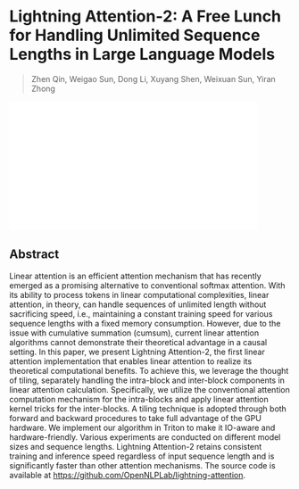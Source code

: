 # Lightning Attention-2: A Free Lunch for Handling Unlimited Sequence Lengths in Large Language Models

> Zhen Qin, Weigao Sun, Dong Li, Xuyang Shen, Weixuan Sun, Yiran Zhong

![111](../../blank.jpg)

## Abstract

Linear attention is an efficient attention mechanism that has recently
emerged as a promising alternative to conventional softmax attention. With its
ability to process tokens in linear computational complexities, linear
attention, in theory, can handle sequences of unlimited length without
sacrificing speed, i.e., maintaining a constant training speed for various
sequence lengths with a fixed memory consumption. However, due to the issue
with cumulative summation (cumsum), current linear attention algorithms cannot
demonstrate their theoretical advantage in a causal setting. In this paper, we
present Lightning Attention-2, the first linear attention implementation that
enables linear attention to realize its theoretical computational benefits. To
achieve this, we leverage the thought of tiling, separately handling the
intra-block and inter-block components in linear attention calculation.
Specifically, we utilize the conventional attention computation mechanism for
the intra-blocks and apply linear attention kernel tricks for the inter-blocks.
A tiling technique is adopted through both forward and backward procedures to
take full advantage of the GPU hardware. We implement our algorithm in Triton
to make it IO-aware and hardware-friendly. Various experiments are conducted on
different model sizes and sequence lengths. Lightning Attention-2 retains
consistent training and inference speed regardless of input sequence length and
is significantly faster than other attention mechanisms. The source code is
available at https://github.com/OpenNLPLab/lightning-attention.
